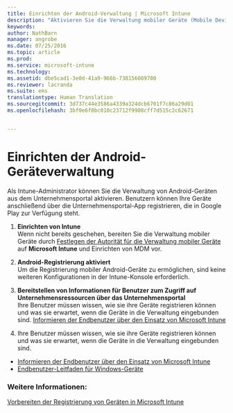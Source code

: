 ```yaml
---
title: Einrichten der Android-Verwaltung | Microsoft Intune
description: "Aktivieren Sie die Verwaltung mobiler Geräte (Mobile Device Management, MDM) für Android- und KNOX-Geräte mit Microsoft Intune."
keywords: 
author: NathBarn
manager: angrobe
ms.date: 07/25/2016
ms.topic: article
ms.prod: 
ms.service: microsoft-intune
ms.technology: 
ms.assetid: dbe5cad1-3e0d-41a9-966b-738156089700
ms.reviewer: lacranda
ms.suite: ems
translationtype: Human Translation
ms.sourcegitcommit: 3d737c44e3586a4339a324dcb6701f7c86a29d01
ms.openlocfilehash: 3bf0e6f8bc010c23712f9908cff7d515c2c62671


---
```


# Einrichten der Android-Geräteverwaltung
Als Intune-Administrator können Sie die Verwaltung von Android-Geräten aus dem Unternehmensportal aktivieren. Benutzern können Ihre Geräte anschließend über die Unternehmensportal-App registrieren, die in Google Play zur Verfügung steht.

1.  **Einrichten von Intune**<br>
    Wenn nicht bereits geschehen, bereiten Sie die Verwaltung mobiler Geräte durch [Festlegen der Autorität für die Verwaltung mobiler Geräte](get-ready-to-enroll-devices-in-microsoft-intune.md#set-mobile-device-management-authority) auf **Microsoft Intune** und Einrichten von MDM vor.

2.  **Android-Registrierung aktiviert**<br>
    Um die Registrierung mobiler Android-Geräte zu ermöglichen, sind keine weiteren Konfigurationen in der Intune-Konsole erforderlich.

3.  **Bereitstellen von Informationen für Benutzer zum Zugriff auf Unternehmensressourcen über das Unternehmensportal**<br>
    Ihre Benutzer müssen wissen, wie sie ihre Geräte registrieren können und was sie erwartet, wenn die Geräte in die Verwaltung eingebunden sind. [Informieren der Endbenutzer über den Einsatz von Microsoft Intune](what-to-tell-your-end-users-about-using-microsoft-intune.md)

4.  Ihre Benutzer müssen wissen, wie sie ihre Geräte registrieren können und was sie erwartet, wenn die Geräte in die Verwaltung eingebunden sind.
  - [Informieren der Endbenutzer über den Einsatz von Microsoft Intune](what-to-tell-your-end-users-about-using-microsoft-intune.md)
  - [Endbenutzer-Leitfaden für Windows-Geräte](../enduser/using-your-android-device-with-intune.md)

### Weitere Informationen:
[Vorbereiten der Registrierung von Geräten in Microsoft Intune](get-ready-to-enroll-devices-in-microsoft-intune.md)



<!--HONumber=Aug16_HO5-->



